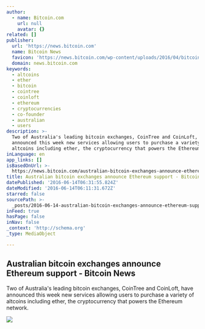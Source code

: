 ```yaml
---
author:
  - name: Bitcoin.com
    url: null
    avatar: {}
related: []
publisher:
  url: 'https://news.bitcoin.com'
  name: Bitcoin News
  favicon: 'https://news.bitcoin.com/wp-content/uploads/2016/04/bitcoin_fav.png'
  domain: news.bitcoin.com
keywords:
  - altcoins
  - ether
  - bitcoin
  - cointree
  - coinloft
  - ethereum
  - cryptocurrencies
  - co-founder
  - australian
  - users
description: >-
  Two of Australia's leading bitcoin exchanges, CoinTree and CoinLoft, have
  announced this week new services allowing users to purchase a variety of
  altcoins including ether, the cryptocurrency that powers the Ethereum network.
inLanguage: en
app_links: []
isBasedOnUrl: >-
  https://news.bitcoin.com/australian-bitcoin-exchanges-announce-ethereum-support/
title: Australian bitcoin exchanges announce Ethereum support - Bitcoin News
datePublished: '2016-06-14T06:31:55.824Z'
dateModified: '2016-06-14T06:11:31.672Z'
starred: false
sourcePath: >-
  _posts/2016-06-14-australian-bitcoin-exchanges-announce-ethereum-support-bit.md
inFeed: true
hasPage: false
inNav: false
_context: 'http://schema.org'
_type: MediaObject

---
```

<article style=""><h1>Australian bitcoin exchanges announce Ethereum support - Bitcoin News</h1><p>Two of Australia's leading bitcoin exchanges, CoinTree and CoinLoft, have announced this week new services allowing users to purchase a variety of altcoins including ether, the cryptocurrency that powers the Ethereum network.</p><img src="https://news.bitcoin.com/wp-content/uploads/2016/06/CoinTree-CoinLoft-Announce-Ethereum-Support.png" /></article>
